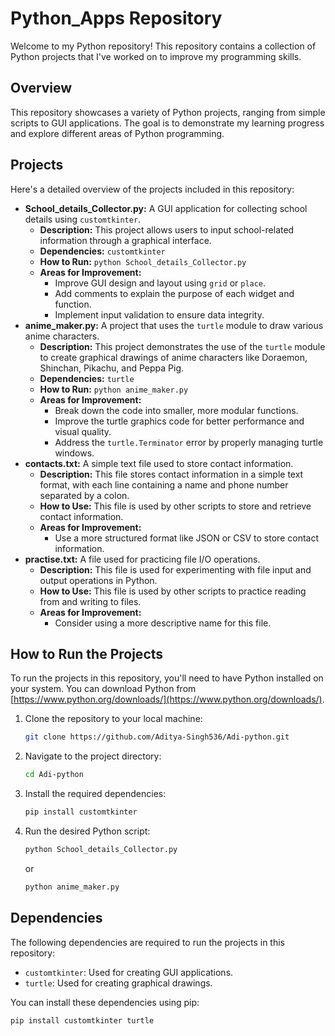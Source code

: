 # Python_Apps Repository

Welcome to my Python repository! This repository contains a collection of Python projects that I've worked on to improve my programming skills.

## Overview

This repository showcases a variety of Python projects, ranging from simple scripts to GUI applications. The goal is to demonstrate my learning progress and explore different areas of Python programming.

## Projects

Here's a detailed overview of the projects included in this repository:

*   **School\_details\_Collector.py:** A GUI application for collecting school details using `customtkinter`.
    *   **Description:** This project allows users to input school-related information through a graphical interface.
    *   **Dependencies:** `customtkinter`
    *   **How to Run:** `python School_details_Collector.py`
    *   **Areas for Improvement:**
        *   Improve GUI design and layout using `grid` or `place`.
        *   Add comments to explain the purpose of each widget and function.
        *   Implement input validation to ensure data integrity.
*   **anime\_maker.py:** A project that uses the `turtle` module to draw various anime characters.
    *   **Description:** This project demonstrates the use of the `turtle` module to create graphical drawings of anime characters like Doraemon, Shinchan, Pikachu, and Peppa Pig.
    *   **Dependencies:** `turtle`
    *   **How to Run:** `python anime_maker.py`
    *   **Areas for Improvement:**
        *   Break down the code into smaller, more modular functions.
        *   Improve the turtle graphics code for better performance and visual quality.
        *   Address the `turtle.Terminator` error by properly managing turtle windows.
*   **contacts.txt:** A simple text file used to store contact information.
    *   **Description:** This file stores contact information in a simple text format, with each line containing a name and phone number separated by a colon.
    *   **How to Use:** This file is used by other scripts to store and retrieve contact information.
    *   **Areas for Improvement:**
        *   Use a more structured format like JSON or CSV to store contact information.
*   **practise.txt:** A file used for practicing file I/O operations.
    *   **Description:** This file is used for experimenting with file input and output operations in Python.
    *   **How to Use:** This file is used by other scripts to practice reading from and writing to files.
    *   **Areas for Improvement:**
        *   Consider using a more descriptive name for this file.

## How to Run the Projects

To run the projects in this repository, you'll need to have Python installed on your system. You can download Python from [https://www.python.org/downloads/](https://www.python.org/downloads/).

1.  Clone the repository to your local machine:

    ```bash
    git clone https://github.com/Aditya-Singh536/Adi-python.git
    ```

2.  Navigate to the project directory:

    ```bash
    cd Adi-python
    ```

3.  Install the required dependencies:

    ```bash
    pip install customtkinter
    ```

4.  Run the desired Python script:

    ```bash
    python School_details_Collector.py
    ```

    or

    ```bash
    python anime_maker.py
    ```

## Dependencies

The following dependencies are required to run the projects in this repository:

*   `customtkinter`: Used for creating GUI applications.
*   `turtle`: Used for creating graphical drawings.

You can install these dependencies using pip:

```bash
pip install customtkinter turtle
